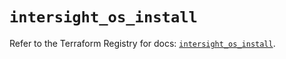 # `intersight_os_install`

Refer to the Terraform Registry for docs: [`intersight_os_install`](https://registry.terraform.io/providers/ciscodevnet/intersight/1.0.71/docs/resources/os_install).
